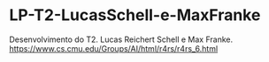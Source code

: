 # LP-T2-LucasSchell-e-MaxFranke
Desenvolvimento do T2. Lucas Reichert Schell e Max Franke.
https://www.cs.cmu.edu/Groups/AI/html/r4rs/r4rs_6.html
